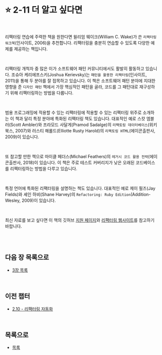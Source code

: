 # :star: 2-11 더 알고 싶다면

<br>

리팩터링 연습에 주력한 책을 원한다면 윌리엄 웨이크(William C. Wake)가 쓴 `리팩터링 워크북`(인사이트, 2006)을 추천합니다. 리팩터링을 충분히 연습할 수 있도록 다양한 예제를 제공하는 책입니다.

<br>

리팩터링 개척자 중 많은 이가 소프트웨어 패턴 커뮤니티에서도 활발히 활동하고 있습니다. 조슈아 케리에프스키(Joshua Kerievsky)는 `패턴을 활용한 리팩터링`(인사이트, 2011)을 통해 두 분야를 잘 접목하고 있습니다. 이 책은 소프트웨어 패턴 분야에 지대한 영향을 준 `디자인 패턴` 책에서 가장 핵심적인 패턴을 골라, 코드를 그 패턴대로 재구성하기 위해 리팩터링하는 방법을 다룹니다.

<br>

범용 프로그래밍에 적용할 수 있는 리팩터링에 적용할 수 있는 리팩터링 위주로 소개하는 이 책과 달리 특정 분야에 특화된 리팩터링 책도 있습니다. 대표적인 예로 스캇 엠블러(Scott Ambler)와 프라모드 사달게(Pramod Sadalge)의 `리팩토링 데이터베이스`(위키북스, 2007)와 러스티 해롤드(Elliotte Rusty Harold)의 `리팩토링 HTML`(에이콘출판사, 2009)이 있습니다.

<br>

또 참고할 만한 책으로 마이클 페더스(Michael Feathers)의 `레거시 코드 활용 전략`(에이콘출판사, 2018)이 있습니다. 이 책은 주로 테스트 커버리지가 낮은 오래된 코드베이스를 리팩터링하는 방법을 다루고 있습니다.

<br>

특정 언어에 특화된 리팩터링을 설명하는 책도 있습니다. 대표적인 예로 제이 필즈(Jay Fields)와 셰인 하비(Shane Harvey)의 `Refactoring: Ruby Edition`(Addition-Wesley, 2009)이 있습니다.

<br>

최신 자료를 보고 싶다면 이 책의 깃허브 [지원 페이지](https://github.com/WegraLee/Refactoring)와 [리팩터링 웹사이트](https://refactoring.com/)를 참고하기 바랍니다.

<br>

<br>

## 다음 장 목록으로

- [3장 목록](https://github.com/Esoolgnah/Summary_of_Refactoring_2nd_Edition/blob/main/Notes/03_코드에서_나는_악취/03_00_코드에서_나는_악취.md)

<br>

## 이전 챕터

- [2.10 - 리팩터링 자동화](https://github.com/Esoolgnah/Summary_of_Refactoring_2nd_Edition/blob/main/Notes/02_리팩터링_원칙/02_10_리팩터링_자동화.md)

<br>

## 목록으로

- [목록](https://github.com/Esoolgnah/Summary_of_Refactoring_2nd_Edition/blob/main/Notes/02_리팩터링_원칙/02_00_리팩터링_원칙.md)
